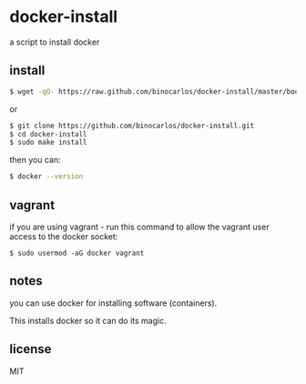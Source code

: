 docker-install
==============

a script to install docker

## install

```bash
$ wget -qO- https://raw.github.com/binocarlos/docker-install/master/bootstrap.sh | sudo bash
```

or

```bash
$ git clone https://github.com/binocarlos/docker-install.git
$ cd docker-install
$ sudo make install
```

then you can:

```bash
$ docker --version
```

## vagrant

if you are using vagrant - run this command to allow the vagrant user access to the docker socket:

```
$ sudo usermod -aG docker vagrant
```


## notes

you can use docker for installing software (containers).

This installs docker so it can do its magic.

## license

MIT